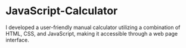 # JavaScript-Calculator
I developed a user-friendly manual calculator utilizing a combination of HTML, CSS, and JavaScript, making it accessible through a web page interface. 
